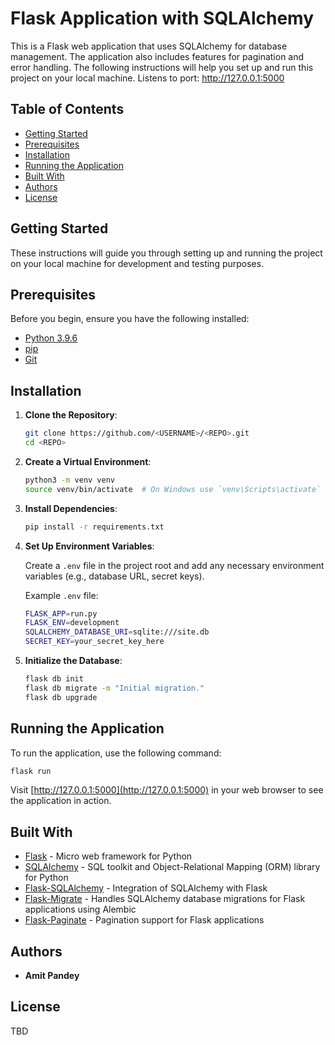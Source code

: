 # Flask Application with SQLAlchemy

This is a Flask web application that uses SQLAlchemy for database management. The application also includes features for pagination and error handling. The following instructions will help you set up and run this project on your local machine.
Listens to port: http://127.0.0.1:5000

## Table of Contents

- [Getting Started](#getting-started)
- [Prerequisites](#prerequisites)
- [Installation](#installation)
- [Running the Application](#running-the-application)
- [Built With](#built-with)
- [Authors](#authors)
- [License](#license)

## Getting Started

These instructions will guide you through setting up and running the project on your local machine for development and testing purposes.

## Prerequisites

Before you begin, ensure you have the following installed:

- [Python 3.9.6](https://www.python.org/downloads/release/python-396/)
- [pip](https://pip.pypa.io/en/stable/installation/)
- [Git](https://git-scm.com/book/en/v2/Getting-Started-Installing-Git)

## Installation

1. **Clone the Repository**:

    ```sh
    git clone https://github.com/<USERNAME>/<REPO>.git
    cd <REPO>
    ```

2. **Create a Virtual Environment**:

    ```sh
    python3 -m venv venv
    source venv/bin/activate  # On Windows use `venv\Scripts\activate`
    ```

3. **Install Dependencies**:

    ```sh
    pip install -r requirements.txt
    ```

4. **Set Up Environment Variables**:

    Create a `.env` file in the project root and add any necessary environment variables (e.g., database URL, secret keys).

    Example `.env` file:
    ```sh
    FLASK_APP=run.py
    FLASK_ENV=development
    SQLALCHEMY_DATABASE_URI=sqlite:///site.db
    SECRET_KEY=your_secret_key_here
    ```

5. **Initialize the Database**:

    ```sh
    flask db init
    flask db migrate -m "Initial migration."
    flask db upgrade
    ```

## Running the Application

To run the application, use the following command:

```sh
flask run
```

Visit [http://127.0.0.1:5000](http://127.0.0.1:5000) in your web browser to see the application in action.

## Built With

- [Flask](https://flask.palletsprojects.com/) - Micro web framework for Python
- [SQLAlchemy](https://www.sqlalchemy.org/) - SQL toolkit and Object-Relational Mapping (ORM) library for Python
- [Flask-SQLAlchemy](https://flask-sqlalchemy.palletsprojects.com/) - Integration of SQLAlchemy with Flask
- [Flask-Migrate](https://flask-migrate.readthedocs.io/) - Handles SQLAlchemy database migrations for Flask applications using Alembic
- [Flask-Paginate](https://pythonhosted.org/Flask-paginate/) - Pagination support for Flask applications

## Authors

- **Amit Pandey**

## License

TBD
